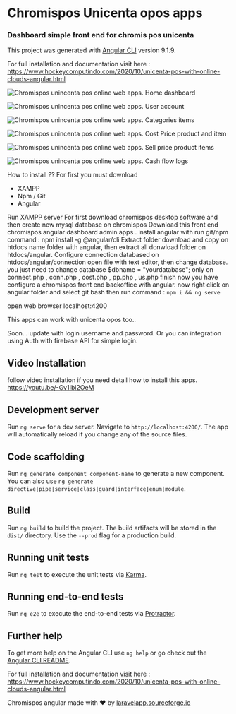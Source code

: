 # Chromispos Unicenta opos apps

### Dashboard simple front end for chromis pos unicenta

This project was generated with [Angular CLI](https://github.com/angular/angular-cli) version 9.1.9.


For full installation and documentation visit here :
https://www.hockeycomputindo.com/2020/10/unicenta-pos-with-online-clouds-angular.html


![Chromispos unincenta pos online web apps.](https://a.fsdn.com/con/app/proj/chromis-unicenta-online-apps/screenshots/chromispos%20unicenta%20online%20web%20app%20%287%29.png/max/max/1)
Home dashboard

![Chromispos unincenta pos online web apps.](https://a.fsdn.com/con/app/proj/chromis-unicenta-online-apps/screenshots/chromispos%20unicenta%20online%20web%20app%20%286%29.png/max/max/1)
User account


![Chromispos unincenta pos online web apps.](https://a.fsdn.com/con/app/proj/chromis-unicenta-online-apps/screenshots/chromispos%20unicenta%20online%20web%20app%20%285%29.png/max/max/1)
Categories items


![Chromispos unincenta pos online web apps.](https://a.fsdn.com/con/app/proj/chromis-unicenta-online-apps/screenshots/chromispos%20unicenta%20online%20web%20app%20%284%29.png/max/max/1)
Cost Price product and item

![Chromispos unincenta pos online web apps.](https://a.fsdn.com/con/app/proj/chromis-unicenta-online-apps/screenshots/chromispos%20unicenta%20online%20web%20app%20%283%29.png/max/max/1)
Sell price product items


![Chromispos unincenta pos online web apps.](https://a.fsdn.com/con/app/proj/chromis-unicenta-online-apps/screenshots/chromispos%20unicenta%20online%20web%20app%20%282%29.png/max/max/1)
Cash flow logs


How to install ??
For first you must download
+ XAMPP
+ Npm / Git
+ Angular

Run XAMPP server
For first download chromispos desktop software and then create new mysql database on chromispos
Download this front end chromispos angular dashboard admin apps .
install angular with run git/npm command : npm install -g @angular/cli
Extract folder download and copy on htdocs name folder with angular, then extract all donwload folder on htdocs/angular.
Configure connection databased on htdocs/angular/connection open file with text editor, then change database.
you just need to change database    $dbname     = "yourdatabase";  only on  connect.php , conn.php , cost.php , pp.php , us.php
finish now you have configure a chromispos front end backoffice with angular.
now right click on angular folder and select git bash then run command : `npm i && ng serve`

open web browser localhost:4200

This apps can work with unicenta opos too..

Soon... update with login username and password.
Or you can integration using Auth with firebase API for simple login.

## Video Installation
follow video installation if you need detail how to install this apps.
https://youtu.be/-Gv1Ibi2OeM

## Development server

Run `ng serve` for a dev server. Navigate to `http://localhost:4200/`. The app will automatically reload if you change any of the source files.

## Code scaffolding

Run `ng generate component component-name` to generate a new component. You can also use `ng generate directive|pipe|service|class|guard|interface|enum|module`.

## Build

Run `ng build` to build the project. The build artifacts will be stored in the `dist/` directory. Use the `--prod` flag for a production build.

## Running unit tests

Run `ng test` to execute the unit tests via [Karma](https://karma-runner.github.io).

## Running end-to-end tests

Run `ng e2e` to execute the end-to-end tests via [Protractor](http://www.protractortest.org/).

## Further help

To get more help on the Angular CLI use `ng help` or go check out the [Angular CLI README](https://github.com/angular/angular-cli/blob/master/README.md).


For full installation and documentation visit here :
https://www.hockeycomputindo.com/2020/10/unicenta-pos-with-online-clouds-angular.html


Chromispos angular made with ❤ by [laravelapp.sourceforge.io](https://laravelapp.sourceforge.io)
